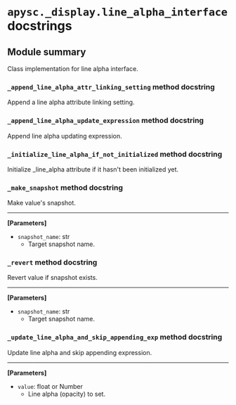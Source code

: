 # `apysc._display.line_alpha_interface` docstrings

## Module summary

Class implementation for line alpha interface.

### `_append_line_alpha_attr_linking_setting` method docstring

Append a line alpha attribute linking setting.

### `_append_line_alpha_update_expression` method docstring

Append line alpha updating expression.

### `_initialize_line_alpha_if_not_initialized` method docstring

Initialize _line_alpha attribute if it hasn't been initialized yet.

### `_make_snapshot` method docstring

Make value's snapshot.<hr>

**[Parameters]**

- `snapshot_name`: str
  - Target snapshot name.

### `_revert` method docstring

Revert value if snapshot exists.<hr>

**[Parameters]**

- `snapshot_name`: str
  - Target snapshot name.

### `_update_line_alpha_and_skip_appending_exp` method docstring

Update line alpha and skip appending expression.<hr>

**[Parameters]**

- `value`: float or Number
  - Line alpha (opacity) to set.